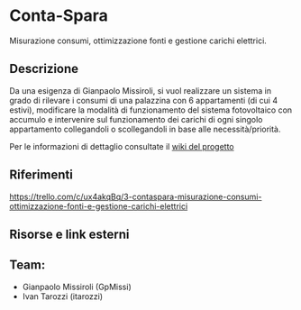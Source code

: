 # Conta-Spara
Misurazione consumi, ottimizzazione fonti e gestione carichi elettrici.

## Descrizione
Da una esigenza di Gianpaolo Missiroli, si vuol realizzare un sistema in grado di rilevare i consumi di una palazzina con 6 appartamenti (di cui 4 estivi), modificare la modalità di funzionamento del sistema fotovoltaico con accumulo e intervenire sul funzionamento dei carichi di ogni singolo appartamento collegandoli o scollegandoli in base alle necessità/priorità.

Per le informazioni di dettaglio consultate il [wiki del progetto](https://github.com/fablabromagna-org/Conta-Spara/wiki)


## Riferimenti
https://trello.com/c/ux4akqBq/3-contaspara-misurazione-consumi-ottimizzazione-fonti-e-gestione-carichi-elettrici


## Risorse e link esterni


## Team:
* Gianpaolo Missiroli (GpMissi)
* Ivan Tarozzi  (itarozzi)

